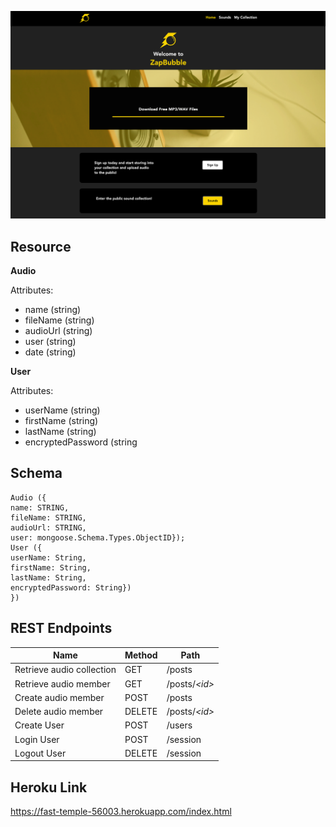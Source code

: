 ![](public/homescreenshot.png)

## Resource

**Audio**

Attributes:

* name (string)
* fileName (string)
* audioUrl (string)
* user (string)
* date (string)

**User**

Attributes:

* userName (string)
* firstName (string)
* lastName (string)
* encryptedPassword (string

## Schema

```mongodb
Audio ({
name: STRING,
fileName: STRING,
audioUrl: STRING,
user: mongoose.Schema.Types.ObjectID});
User ({
userName: String,
firstName: String,
lastName: String,
encryptedPassword: String})
})
```

## REST Endpoints

Name                           | Method | Path
-------------------------------|--------|------------------
Retrieve audio collection      | GET    | /posts
Retrieve audio member          | GET    | /posts/*\<id\>*
Create audio member            | POST   | /posts
Delete audio member            | DELETE | /posts/*\<id\>*
Create User                    | POST   | /users
Login User                     | POST   | /session
Logout User                    | DELETE | /session

## Heroku Link

https://fast-temple-56003.herokuapp.com/index.html
